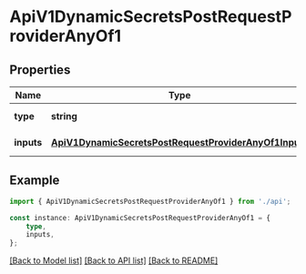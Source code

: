 # ApiV1DynamicSecretsPostRequestProviderAnyOf1


## Properties

Name | Type | Description | Notes
------------ | ------------- | ------------- | -------------
**type** | **string** |  | [default to undefined]
**inputs** | [**ApiV1DynamicSecretsPostRequestProviderAnyOf1Inputs**](ApiV1DynamicSecretsPostRequestProviderAnyOf1Inputs.md) |  | [default to undefined]

## Example

```typescript
import { ApiV1DynamicSecretsPostRequestProviderAnyOf1 } from './api';

const instance: ApiV1DynamicSecretsPostRequestProviderAnyOf1 = {
    type,
    inputs,
};
```

[[Back to Model list]](../README.md#documentation-for-models) [[Back to API list]](../README.md#documentation-for-api-endpoints) [[Back to README]](../README.md)
